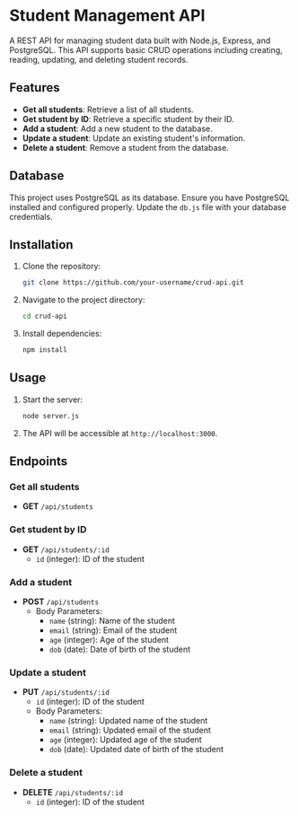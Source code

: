 # Student Management API

A REST API for managing student data built with Node.js, Express, and PostgreSQL. This API supports basic CRUD operations including creating, reading, updating, and deleting student records.

## Features

- **Get all students**: Retrieve a list of all students.
- **Get student by ID**: Retrieve a specific student by their ID.
- **Add a student**: Add a new student to the database.
- **Update a student**: Update an existing student's information.
- **Delete a student**: Remove a student from the database.

## Database

This project uses PostgreSQL as its database. Ensure you have PostgreSQL installed and configured properly. Update the `db.js` file with your database credentials.

 ## Installation

1. Clone the repository:
    ```bash
    git clone https://github.com/your-username/crud-api.git
    ```
2. Navigate to the project directory:
    ```bash
    cd crud-api
    ```
3. Install dependencies:
    ```bash
    npm install
    ```

## Usage

1. Start the server:
    ```bash
    node server.js
    ```
2. The API will be accessible at `http://localhost:3000`.

 ## Endpoints
### Get all students
- **GET** `/api/students`

### Get student by ID
- **GET** `/api/students/:id`
  - `id` (integer): ID of the student

### Add a student
- **POST** `/api/students`
  - Body Parameters:
    - `name` (string): Name of the student
    - `email` (string): Email of the student
    - `age` (integer): Age of the student
    - `dob` (date): Date of birth of the student

### Update a student
- **PUT** `/api/students/:id`
  - `id` (integer): ID of the student
  - Body Parameters:
    - `name` (string): Updated name of the student
    - `email` (string): Updated email of the student
    - `age` (integer): Updated age of the student
    - `dob` (date): Updated date of birth of the student

### Delete a student
- **DELETE** `/api/students/:id`
  - `id` (integer): ID of the student

